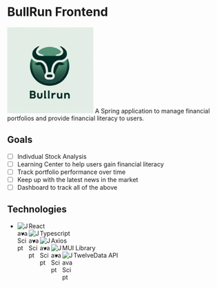 # BullRun Frontend
<img src = "https://github.com/jlthompson96/BullRun_Frontend/blob/main/src/assets/Designer.png" height= "200px" alt = "GW Logo">
A Spring application to manage financial portfolios and provide financial literacy to users.

## Goals
- [ ] Indivdual Stock Analysis
- [ ] Learning Center to help users gain financial literacy
- [ ] Track portfolio performance over time
- [ ] Keep up with the latest news in the market 
- [ ] Dashboard to track all of the above

## Technologies
- React <img align="left" alt="JavaScipt" width="26px" src="https://github.com/jlthompson96/vscode-material-icon-theme/blob/master/icons/react.svg" />
- Typescript <img align="left" alt="JavaScipt" width="26px" src="https://github.com/jlthompson96/vscode-material-icon-theme/blob/master/icons/typescript.svg" />
- Axios <img align="left" alt="JavaScipt" width="26px" src="https://github.com/jlthompson96/vscode-material-icon-theme/blob/master/icons/http.svg" />
- MUI Library <img align="left" alt="JavaScipt" width="26px" src="https://mui.com/static/logo.svg" />
- TwelveData API <img align="left" alt="JavaScipt" width="26px" src="https://avatars.githubusercontent.com/u/59389925?s=200&v=4" />